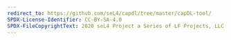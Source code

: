 ```yaml
---
redirect_to: https://github.com/seL4/capdl/tree/master/capDL-tool/
SPDX-License-Identifier: CC-BY-SA-4.0
SPDX-FileCopyrightText: 2020 seL4 Project a Series of LF Projects, LLC.
---
```


